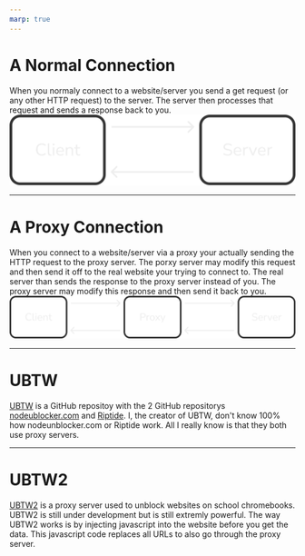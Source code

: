 ```yaml
---
marp: true
---
```

<!-- class: invert -->

# A Normal Connection

When you normaly connect to a website/server you send a get request (or any other HTTP request) to the server. The server then processes that request and sends a response back to you.
<img src="./proxy_normal.svg" />

---

# A Proxy Connection

When you connect to a website/server via a proxy your actually sending the HTTP request to the proxy server. The porxy server may modify this request and then send it off to the real website your trying to connect to. The real server than sends the response to the proxy server instead of you. The proxy server may modify this response and then send it back to you.
<img src="./proxy.svg" />

---

# UBTW

[UBTW](https://github.com/commandergl/ubtw) is a GitHub repositoy with the 2 GitHub repositorys [nodeublocker.com](https://github.com/search?q=nodeunblocker.com) and [Riptide](https://github.com/search?q=riptide). I, the creator of UBTW, don't know 100% how nodeunblocker.com or Riptide work. All I really know is that they both use proxy servers.

---

# UBTW2

[UBTW2](https://github.com/commandergl/ubtw2) is a proxy server used to unblock websites on school chromebooks. UBTW2 is still under development but is still extremly powerful. The way UBTW2 works is by injecting javascript into the website before you get the data. This javascript code replaces all URLs to also go through the proxy server.